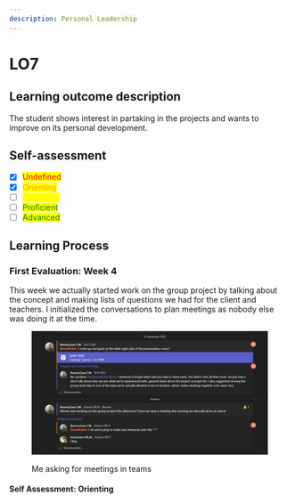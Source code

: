 ```yaml
---
description: Personal Leadership
---
```


# LO7

## Learning outcome description

The student shows interest in partaking in the projects and wants to improve on its personal development.

## Self-assessment

* [x] <mark style="color:red;">Undefined</mark>
* [x] <mark style="color:orange;">Orienting</mark>
* [ ] <mark style="color:yellow;">Beginning</mark>
* [ ] <mark style="color:green;">Proficient</mark>
* [ ] <mark style="color:green;">Advanced</mark>

## Learning Process

### First Evaluation: Week 4

This week we actually started work on the group project by talking about the concept and making lists of questions we had for the client and teachers. I initialized the conversations to plan meetings as nobody else was doing it at the time.

<figure><img src="../.gitbook/assets/image (2) (2).png" alt=""><figcaption><p>Me asking for meetings in teams</p></figcaption></figure>

#### Self Assessment: Orienting
